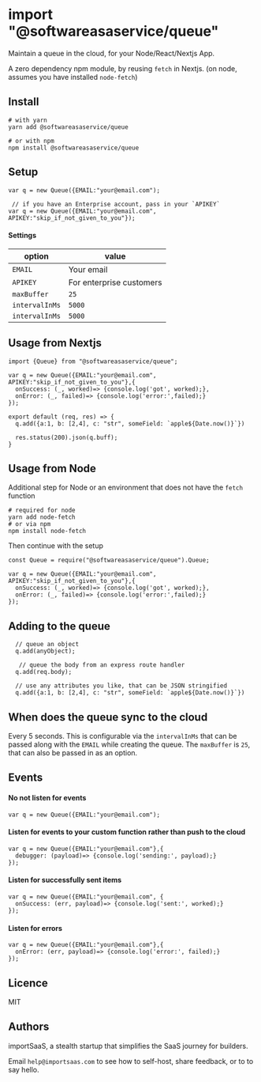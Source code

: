 # import "@softwareasaservice/queue"

Maintain a queue in the cloud, for your Node/React/Nextjs App.

A zero dependency npm module, by reusing `fetch` in Nextjs. (on node, assumes you have installed `node-fetch`)

## Install

    # with yarn 
    yarn add @softwareasaservice/queue
    
    # or with npm
    npm install @softwareasaservice/queue


## Setup

    var q = new Queue({EMAIL:"your@email.com");
    
	 // if you have an Enterprise account, pass in your `APIKEY`
    var q = new Queue({EMAIL:"your@email.com", APIKEY:"skip_if_not_given_to_you"});

#### Settings

| option | value|
|--------|------|
|`EMAIL` | Your email |
|`APIKEY` | For enterprise customers|
|`maxBuffer` | `25`|
|`intervalInMs` | `5000`|
|`intervalInMs` | `5000`|


## Usage from Nextjs

    import {Queue} from "@softwareasaservice/queue";

    var q = new Queue({EMAIL:"your@email.com", APIKEY:"skip_if_not_given_to_you"},{
      onSuccess: (_, worked)=> {console.log('got', worked);},
      onError: (_, failed)=> {console.log('error:',failed);}
    });
    
    export default (req, res) => {
      q.add({a:1, b: [2,4], c: "str", someField: `apple${Date.now()}`})
    
      res.status(200).json(q.buff);
    }

## Usage from Node

Additional step for Node or an environment that does not have the `fetch` function

    # required for node
    yarn add node-fetch
    # or via npm 
    npm install node-fetch


Then continue with the setup

    const Queue = require("@softwareasaservice/queue").Queue;

    var q = new Queue({EMAIL:"your@email.com", APIKEY:"skip_if_not_given_to_you"},{
      onSuccess: (_, worked)=> {console.log('got', worked);},
      onError: (_, failed)=> {console.log('error:',failed);}
    });


## Adding to the queue
    
      // queue an object
      q.add(anyObject);

	   // queue the body from an express route handler
      q.add(req.body);
      
      // use any attributes you like, that can be JSON stringified
      q.add({a:1, b: [2,4], c: "str", someField: `apple${Date.now()}`})
      

## When does the queue sync to the cloud

Every 5 seconds. This is configurable via the `intervalInMs` that can be passed along with the `EMAIL` while creating the queue. The `maxBuffer` is `25`, that can also be passed in as an option.

## Events

#### No not listen for events

    var q = new Queue({EMAIL:"your@email.com");

#### Listen for events to your custom function rather than push to the cloud

    var q = new Queue({EMAIL:"your@email.com"},{
      debugger: (payload)=> {console.log('sending:', payload);}
    });


#### Listen for successfully sent items

    var q = new Queue({EMAIL:"your@email.com", {
      onSuccess: (err, payload)=> {console.log('sent:', worked);}
    });

#### Listen for errors

    var q = new Queue({EMAIL:"your@email.com"},{
      onError: (err, payload)=> {console.log('error:', failed);}
    });



## Licence
MIT

## Authors

importSaaS, a stealth startup that simplifies the SaaS journey for builders. 

Email `help@importsaas.com` to see how to self-host, share feedback, or to to say hello.
